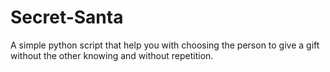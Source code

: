 # Secret-Santa
A simple python script that help you with choosing the person to give a gift without the other knowing and without repetition. 
